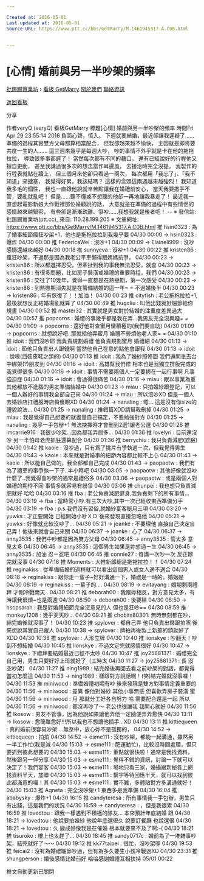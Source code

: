 ```yaml
---

Created at: 2016-05-01
Last updated at: 2016-05-01
Source URL: https://www.ptt.cc/bbs/GetMarry/M.1461945317.A.C0B.html


---
```


# [心情] 婚前與另一半吵架的頻率


[批踢踢實業坊](https://www.ptt.cc/) › [看板 GetMarry](https://www.ptt.cc/bbs/GetMarry/index.html) [關於我們](https://www.ptt.cc/about.html) [聯絡資訊](https://www.ptt.cc/contact.html)

[返回看板](https://www.ptt.cc/bbs/GetMarry/index.html)

分享

作者veryQ (veryQ)
看板GetMarry
標題\[心情\] 婚前與另一半吵架的頻率
時間Fri Apr 29 23:55:14 2016
負面心聲，慎入。 下週就要結婚，最近卻讓我遲疑了...... 準備的過程其實雙方父母都算相當配合， 但我卻越來越不愉快， 主因就是即將要共度一生的人...... 這三週來幾乎是每週大吵， 吵的事情不外乎就是卡在他的拖拖拉拉， 導致很多事都遲了！ 當然每次都有不同的藉口。 還有已經說好的行程他又擅自更動， 甚至我講過很多次的想法當作耳邊風， 去接洽時完全沒提， 我製作的行程表就貼在牆上， 但三個月來他卻只看過一兩次， 每次都用「我忘了」、「我不知道」來搪塞， 我覺得好累，我該結嗎？ 這樣的念頭這兩週越來越強烈！ 我知道我多毛的個性， 我也一直跟他說就辛苦點讓我在婚禮前安心， 當天我要撒手不管，要亂就亂吧！ 但是......聽不懂或不想聽的他卻一再地讓我暴走了！ 最近我一直想起電影新娘大作戰裡那位婚顧說的話， 大意就是在準備的過程中有些情侶的感情越來越緊密， 有些卻是漸漸疏離、爭吵......我想我就是後者吧！ -- ※ 發信站: 批踢踢實業坊(ptt.cc), 來自: 110.28.199.205 ※ 文章網址: <https://www.ptt.cc/bbs/GetMarry/M.1461945317.A.C0B.html>
推 hsin0323 : 為了婚事細節瘋狂吵架+1，他也是拖拖拉拉到我幾乎要 04/30 00:00
→ hsin0323 : 爆炸 04/30 00:00
推 FedericaWei : 沒吵+1 04/30 00:09
→ Elaineli999 : 沒吵 感情還越來越好 04/30 00:18
推 sunnyeva : 沒吵+1 04/30 00:22
推 kristen86 : 瘋狂吵架，不過那是因為我老公平車懶得跟媽媽抗爭， 04/30 00:23
→ kristen86 : 所以都選擇忍受，但牽扯到我的事我無法忍受，就會 04/30 00:23
→ kristen86 : 有很多問題，比如房子裝潢或婚禮的重要時程，我們 04/30 00:23
→ kristen86 : 交往了10幾年，覺得一直都是在熱戀期，第一次感受 04/30 00:23
→ kristen86 : 到熱戀期消失就是在籌備結婚的這一年= = 不過婚後半 04/30 00:23
→ kristen86 : 年有恢復了！！加油！ 04/30 00:23
推 cityfish : 老公拖拖拉拉+1,最後就想反正結婚場亂就算了 04/30 00:49
推 hugoliu : 叫他出錢就好細節給你規畫 04/30 00:52
推 master32 : 其實就是男女對於結婚的注重度差異過大 04/30 00:57
推 popcorns : 婚禮的事幾乎都是我在弄...我男友完全沒興趣= = 04/30 01:09
→ popcorns : 還好他對查蜜月蠻積極的(我們要自助) 04/30 01:09
→ popcorns : 就想說好吧..那就給他弄蜜月 婚禮不勞煩他老人家= = 04/30 01:10
推 idoit : 我們沒吵耶 我負責規劃婚禮 他負責規劃蜜月 婚禮細 04/30 01:13
→ idoit : 節他只負責出人跟錢啊 當然他自己在意的點他會跟我 04/30 01:13
→ idoit : 說啦(西裝皮鞋之類的) 04/30 01:13
推 idoit : 我為了婚紗照修圖 我們還開車去台中綁架(?)朋友到 04/30 01:16
→ idoit : 高雄幫我們修 相本也是我獨立排版完成的 我覺得很多 04/30 01:16
→ idoit : 事情不需要兩個人一定要綁在一起行事啊 凡事強迫症 04/30 01:16
→ idoit : 會過得很痛苦 04/30 01:16
→ miau : 跟以事業為重其他都放不進腦的男友準備結婚中 04/30 01:23
→ miau : 只拍婚紗跟登記，可以一個人辦好的事情我全部自己來 04/30 01:24
→ miau : 所以沒吵XD 但是一個人去婚紗店扛禮服時店員傻眼XD 04/30 01:24
→ nanaling : 嗯....這是沒有你size的禮貌說法... 04/30 01:25
→ nanaling : 推錯篇XDD請幫我刪掉 04/30 01:25
→ miau : 我是覺得自己想要的就盡量自己搞定，不要勉強對方 04/30 01:25
→ nanaling : 幾乎一手包辦+1 無法抉擇時才會刪到2選1讓老公選 04/30 01:26
推 imcarrie916 : 我很少吵架...因為都我弄居多... 04/30 01:36
推 lovelyri : 目前還沒吵 另一半怕母老虎抓狂還算配合 04/30 01:36
推 berrychiu : 我只負責減肥(遮臉) 04/30 01:42
推 kaoie : 沒吵過，只有爲了挑片有爭執過ㄧ次，但我覺得男生 04/30 01:43
→ kaoie : 本來就是對婚事的細節內容都比較不上心 04/30 01:43
→ kaoie : 所以能自己做的，我全部都自己完成 04/30 01:43
→ paopaotw : 我們有為了禮車的事爭執一下子..半小時吧 04/30 03:05
→ paopaotw : 其他好像就沒吵什麼了..我覺得會吵架的通常是禮俗多 04/30 03:06
→ paopaotw : 或是兩個人對婚禮的期待不同 事情多就容易有紛爭 04/30 03:06
推 chunpei : 我也想只負責減肥就好 哈哈 04/30 03:16
推 fba : 老公負責減肥健身,我負責剩下的所有事情... 04/30 03:19
→ fba : 當時常小吵.有三次大吵,其中一次已經收東西準備分手 04/30 03:19
→ fba : p.s.我們沒有習俗,就婚紗宴客秘月三項 04/30 03:20
→ yuwks : 才正要開始 已經開始小吵ＸＤ 後來發現直接忽略他 04/30 05:21
→ yuwks : 好像就比較沒吵了... 04/30 05:21
→ joanke : 不要理他 直接自己決定自己弄！他後來就會自己來關 04/30 06:37
→ joanke : 心了 04/30 06:37
→ anny3535 : 我們中吵都是因為雙方父母 04/30 06:45
→ anny3535 : 管太多 意見太多 04/30 06:45
→ anny3535 : 這個男生如果是妳想過ㄧ生 04/30 06:45
→ anny3535 : 加油 忍ㄧ忍吧 04/30 06:45
推 connie27 : 每講一次吵一次 反正辦完就沒事 04/30 07:16
推 Moments : 大推新郎總是拖拖拉拉！！ 04/30 07:24
推 reginakiss : 從準備結婚的過程就可以看出這個男人或女人適不適合 04/30 08:18
→ reginakiss : 跟你走一輩子~好好溝通一下，婚禮是一時的，婚姻是 04/30 08:19
→ reginakiss : 一輩子的.... 04/30 08:19
→ evitayang : 婚期剩兩禮拜 才剛冷戰兩天.. 04/30 08:21
推 deborah00 : 我跟妳相反，對方意見太多，有時讓我很煩~也是兩週 04/30 08:50
→ deborah00 : 後要結 04/30 08:50
→ hscpsarah : 我是對婚禮細節完全沒意見的人 但也是狂吵== 04/30 08:59
推 monkey1208 : 幾乎天天吵... 04/30 09:21
推 chobits80301: 無時無刻都在吵，結完婚後就沒事了！ 04/30 10:23
推 spylover : 都自己弄 他只負責出錢跟拍照 後來想說其實自己跟人 04/30 10:38
→ spylover : 牌拍再後製上新郎的頭就好了 XDD 04/30 10:38
推 spylover : 人形立牌 04/30 10:40
推 lionskye : 吵翻天！吵到不想結婚 04/30 10:45
推 lionskye : 不過文定完就感情很好 04/30 10:47
→ lionskye : 下禮拜要結婚最近已經不太吵 04/30 10:47
推 joy25881371 : 婚禮完全自己用，男生只要好好上班就好了（工時太 04/30 11:27
→ joy25881371 : 長 沒空吵架） 04/30 11:27
推 ning1989 : 結完婚後再回去看之前吵架的對話，都覺得當初怎麼這 04/30 11:53
→ ning1989 : 樣跟對方說話啊！(笑)結完婚就沒事囉！ 04/30 11:53
推 miniwood : 準備婚禮初期有吵 後來發現是雙方對事情定義重要的 04/30 11:56
→ miniwood : 差異 像他對婚紗 其他小事無感 但喜歡弄房子裝潢 蜜 04/30 11:56
→ miniwood : 月 那就分工好各自努力 哈 需要配合還是一起 所以 04/30 11:56
→ miniwood : 都沒再吵了～ 老公也很讓我 我開心就好 04/30 11:56
推 lkosow : 男友不管事，因為他說如果讓他弄他一定隨便弄弄愈快 04/30 13:11
→ lkosow : 愈簡單愈好!!!所以我也不想讓他插手...XD 04/30 13:11
推 kittiequeen : 真的婚前很容易吵架....無奈中，放心妳不是孤獨的， 04/30 14:52
→ kittiequeen : 拍拍 04/30 14:52
→ esme111 : 沒有吵架，都能一起溝通，雖然另一半工作忙(我是減 04/30 15:03
→ esme111 : 肥運動忙)，比較沒時間處理，但只要抓到彼此想要的 04/30 15:03
→ esme111 : 重點就很快啦！通常是我找資料，然後跟另一伴分享 04/30 15:03
→ esme111 : 覺得不錯的資訊，討論一下就可以決定了！我們宴客 04/30 15:03
→ esme111 : 場地只看三家，婚攝跟新秘各上網找資料半天，加聯 04/30 15:03
→ esme111 : 繫宇等待回應半天，就可以找到彼此都滿意的囉！其 04/30 15:03
→ esme111 : 實不難，多體貼對方多溝通就好！ 04/30 15:03
推 Agneta : 完全沒吵架+1 東西多是我準備 04/30 16:04
推 ababysky : 爆炸+1 04/30 16:15
推 candyteresa : 所有事情我一手包辦，男生只有出錢，這是我們的狀況 04/30 16:59
→ candyteresa : ，但是我很累 04/30 16:59
推 lovedtou : 跟我一樣遇到不積極的隊友… 本來預計年底結婚 跟 04/30 18:21
→ lovedtou : 他說要拍婚紗 他說年底還很久 說要訂餐廳 也說還很 04/30 18:21
→ lovedtou : 久 變成好像我是在催婚 根本就要來不及了啊:-( 04/30 18:21
推 tisuroko : 樓上也太趕了... 04/30 18:45
推 sandy0717c : 婚前為了一堆雜事吵架，結完就好了～～ 04/30 19:12
推 kk77taipei : 很忙，沒吵架喔 04/30 19:53
推 feicai2 : 沒有為婚禮細節吵過，但有為多久要生小孩冷戰過XD 04/30 23:31
推 shungperson : 婚後感情比婚前好 哈哈感謝婚禮互相扶持 05/01 00:22

推文自動更新已關閉

